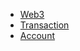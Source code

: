 <!-- - [web3j API](zh-CN/latest/web3jAPI.md) -->
* [Web3](Web3.md)
* [Transaction](Transaction.md)
* [Account](Account.md)